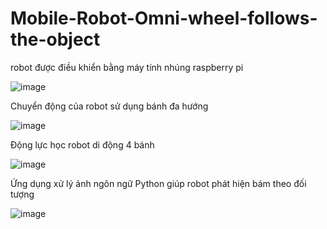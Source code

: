 # Mobile-Robot-Omni-wheel-follows-the-object
robot được điều khiển bằng máy tính nhúng raspberry pi

![image](https://user-images.githubusercontent.com/105936733/234332773-c0d812e8-c461-4687-b6ec-75f441c65a27.png)

Chuyển động của robot sử dụng bánh đa hướng

![image](https://user-images.githubusercontent.com/105936733/234333205-c3f1a2bf-8c4e-42bc-9d7d-ea086a1a2416.png)

Động lực học robot di động 4 bánh

![image](https://user-images.githubusercontent.com/105936733/234333553-8329f29c-34ce-4e42-a319-14b6466c2016.png)

Ứng dụng xử lý ảnh ngôn ngữ Python giúp robot phát hiện bám theo đối tượng

![image](https://user-images.githubusercontent.com/105936733/234334210-503c4815-2e36-4f73-97cc-622a913c6b2c.png)
